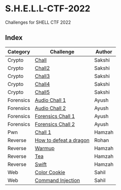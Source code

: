 # S.H.E.L.L-CTF-2022

Challenges for SHELL CTF 2022

## Index

| Category  | Challenge                                                            | Author | 
| --------- | -------------------------------------------------------------------- |------- |
| Crypto    | [Chall](crypto/chall)                                                | Sakshi |
| Crypto    | [Chall2](crypto/chall2)                                              | Sakshi |
| Crypto    | [Chall3](crypto/chall3)                                              | Sakshi |
| Crypto    | [Chall4](crypto/chall4)                                              | Sakshi |
| Crypto    | [Chall5](crypto/chall5)                                              | Sakshi |
| Forensics | [Audio Chall 1](Forensics/audio%20chall%201)                         | Ayush  |
| Forensics | [Audio Chall 2](Forensics/audio%20chall%202)                         | Ayush  |
| Forensics | [Forensics Chall 1](Forensics/forensics%20chall%201)                 | Ayush  |
| Forensics | [Forensics Chall 2](Forensics/forensics%20chall%202)                 | Ayush  |
| Pwn       | [Chall 1](pwn/chall1)                                                | Hamzah |
| Reverse   | [How to defeat a dragon](rev/How%20to%20defeat%20a%20dragon)         | Rohan  |
| Reverse   | [Warmup](rev/warmup)                                                 | Hamzah |
| Reverse   | [Tea](rev/tea)                                                       | Hamzah |
| Reverse   | [Swift](rev/swift)                                                   | Hamzah |
| Web       | [Color Cookie](web/Color%20Cookie)                                   | Sahil  |
| Web       | [Command Injection](web/Command%20Injection)                         | Sahil  |
